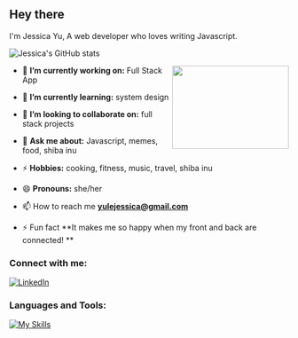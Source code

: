 ## Hey there 
I'm Jessica Yu, A web developer who loves writing Javascript.

![Jessica's GitHub stats](https://github-readme-stats.vercel.app/api?username=yulejessica&show_icons=true&theme=radical)

<!-- credits for the gif https://gph.is/g/ZWg5jr7 -->
<img align="right" height="150" width="210" src="data.gif">

- 🔭 **I’m currently working on:** Full Stack App

- 🌱 **I’m currently learning:** system design 

- 👯 **I’m looking to collaborate on:** full stack projects 

- 💬 **Ask me about:** Javascript, memes, food, shiba inu

- ⚡ **Hobbies:** cooking, fitness, music, travel, shiba inu

- 😄 **Pronouns:** she/her

- 📫 How to reach me **yulejessica@gmail.com**

- ⚡ Fun fact **It makes me so happy when my front and back are connected! **

<h3 align="left">Connect with me:</h3>
<p align="left">
<a href="https://www.linkedin.com/in/yulejessica/"><img alt="LinkedIn" src="https://img.shields.io/badge/-yulejessica-black?style=flat-square&logo=Linkedin&logoColor=white&link=https://www.linkedin.com/in/dewithmiramon/"></a>
</p>

<h3 align="left">Languages and Tools:</h3>

[![My Skills](https://skillicons.dev/icons?i=javacript,html,css,react,nodejs,git,express,mysql,mongodb,postgres,aws)](https://skillicons.dev)

<!-- <p><img align="left" src="https://github-readme-stats.vercel.app/api/top-langs?username=g3root&show_icons=true&locale=en&layout=compact" alt="g3root" /></p>

<p>&nbsp;<img align="center" src="https://github-readme-stats.vercel.app/api?username=g3root&show_icons=true&locale=en" alt="g3root" /></p>

<p><img align="center" src="https://github-readme-streak-stats.herokuapp.com/?user=g3root&" alt="g3root" /></p> -->
